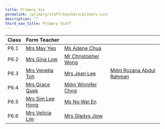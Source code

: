 ```yaml
---
title: Primary Six
permalink: /primary/staff/teachers/primary-six/
description: ""
third_nav_title: Primary Staff
---
```

| Class | Form Teacher | ||
| -------- | -------- | -------- |-------- |
|P6.1|[Mrs May Yeo](mailto:nam_mei_lin_may@schools.gov.sg)|[Ms Adene Chua ](mailto:chua_yuen_yee@schools.gov.sg)
|P6.2|[Mrs Gina Low](mailto:gina_chia@schools.gov.sg)|[Mr Christopher Wong ](mailto:christopher_wong_say_eng@schools.gov.sg)|
|P6.3|[Mrs Venetia Toh ](mailto:guo_yixin_venetia@schools.gov.sg)|[Mrs Jean Lee](mailto:sng_lee_lee@schools.gov.sg)|[Mdm Rozana Abdul Rahman](mailto:rozana_abdul_rahman@schools.gov.sg)
|P6.4|[Mrs Grace Quek](mailto:chern_whee_li@schools.gov.sg)|[Mdm Winnifer Chng](mailto:chng_lay_peng@schools.gov.sg)|
|P6.5|[Mrs Sim Lee Hong 	](mailto:chua_lee_hong@schools.gov.sg)|[Ms Ng Wei En](mailto:ng_wei_en@schools.gov.sg)|
|P6.6|[Mrs Velicia Lim](mailto:foo_wei_tint_velicia@schools.gov.sg)|[Mrs Gladys Jiow](mailto:tan_tsu_pei_gladys@schools.gov.sg)